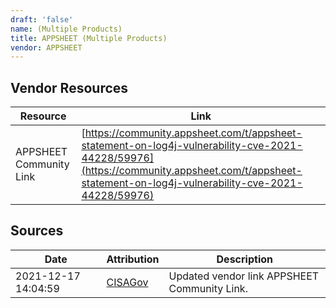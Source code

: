 ```yaml
---
draft: 'false'
name: (Multiple Products)
title: APPSHEET (Multiple Products)
vendor: APPSHEET
---
```


## Vendor Resources
| Resource | Link |
| --- | --- |
| APPSHEET Community Link | [https://community.appsheet.com/t/appsheet-statement-on-log4j-vulnerability-cve-2021-44228/59976](https://community.appsheet.com/t/appsheet-statement-on-log4j-vulnerability-cve-2021-44228/59976) |



## Sources
| Date | Attribution | Description |
| --- | --- | --- |
| 2021-12-17 14:04:59 | [CISAGov](https://raw.githubusercontent.com/cisagov/log4j-affected-db/develop/README.md) | Updated vendor link APPSHEET Community Link.  |

